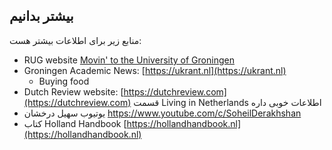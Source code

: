 ## بیشتر بدانیم

منابع زیر برای اطلاعات بیشتر هست: 

- RUG website [Movin' to the University of Groningen](https://www.rug.nl/education/bachelor/international-students/study-in-the-netherlands-groningen/movin-to-groningen?lang=en)
- Groningen Academic News: [https://ukrant.nl](https://ukrant.nl)
  * Buying food [](https://ukrant.nl/where-do-i-buy-food/?lang=en)
- Dutch Review website: [https://dutchreview.com](https://dutchreview.com) قسمت Living in Netherlands اطلاعات خوبی داره
- یوتیوب سهیل درخشان https://www.youtube.com/c/SoheilDerakhshan
- کتاب Holland Handbook [https://hollandhandbook.nl](https://hollandhandbook.nl)
